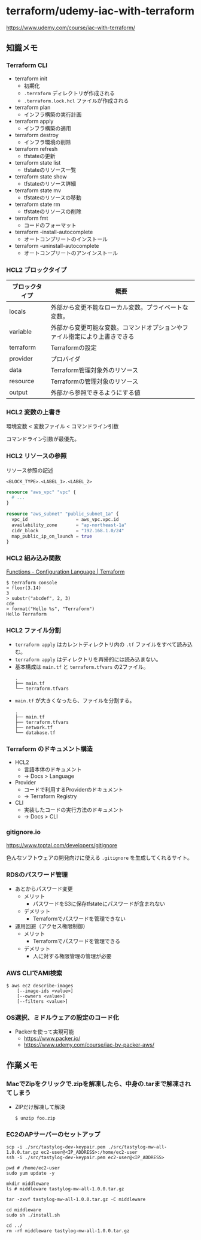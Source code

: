 # terraform/udemy-iac-with-terraform

https://www.udemy.com/course/iac-with-terraform/

## 知識メモ

### Terraform CLI

- terraform init
  - 初期化
  - `.terraform` ディレクトリが作成される
  - `.terraform.lock.hcl` ファイルが作成される
- terraform plan
  - インフラ構築の実行計画
- terraform apply
  - インフラ構築の適用
- terraform destroy
  - インフラ環境の削除
- terraform refresh
  - tfstateの更新
- terraform state list
  - tfstateのリソース一覧
- terraform state show
  - tfstateのリソース詳細
- terraform state mv
  - tfstateのリソースの移動
- terraform state rm
  - tfstateのリソースの削除
- terraform fmt
  - コードのフォーマット
- terraform -install-autocomplete
  - オートコンプリートのインストール
- terraform -uninstall-autocomplete
  - オートコンプリートのアンインストール

### HCL2 ブロックタイプ

| ブロックタイプ   | 概要                                    |
|-----------|---------------------------------------|
| locals    | 外部から変更不能なローカル変数。プライベートな変数。            |
| variable  | 外部から変更可能な変数。コマンドオプションやファイル指定により上書きできる |
| terraform | Terraformの設定                          |
| provider  | プロバイダ                                 |
| data      | Terraform管理対象外のリソース                   |
| resource  | Terraformの管理対象のリソース                   |
| output    | 外部から参照できるようにする値                       |

### HCL2 変数の上書き

環境変数 < 変数ファイル < コマンドライン引数

コマンドライン引数が最優先。

### HCL2 リソースの参照

リソース参照の記述

```text
<BLOCK_TYPE>.<LABEL_1>.<LABEL_2>
```

```terraform
resource "aws_vpc" "vpc" {
  # ...
}

resource "aws_subnet" "public_subnet_1a" {
  vpc_id                  = aws_vpc.vpc.id
  availability_zone       = "ap-northeast-1a"
  cidr_block              = "192.168.1.0/24"
  map_public_ip_on_launch = true
}
```

### HCL2 組み込み関数

[Functions - Configuration Language | Terraform](https://developer.hashicorp.com/terraform/language/functions)

```
$ terraform console
> floor(3.14)
3
> substr("abcdef", 2, 3)
cde
> format("Hello %s", "Terraform")
Hello Terraform
```

### HCL2 ファイル分割

- `terraform apply` はカレントディレクトリ内の `.tf` ファイルをすべて読み込む。
- `terraform apply` はディレクトリを再帰的には読み込まない。
- 基本構成は `main.tf` と `terraform.tfvars` の2ファイル。
  ```text
  .
  ├── main.tf
  └── terraform.tfvars
  ```
- `main.tf` が大きくなったら、ファイルを分割する。
  ```text
  .
  ├── main.tf
  ├── terraform.tfvars
  ├── network.tf
  └── database.tf
  ```

### Terraform のドキュメント構造

- HCL2
  - 言語本体のドキュメント
  - → Docs > Language
- Provider
  - コードで利用するProviderのドキュメント
  - → Terraform Registry
- CLI
  - 実装したコードの実行方法のドキュメント
  - → Docs > CLI

### gitignore.io

https://www.toptal.com/developers/gitignore

色んなソフトウェアの開発向けに使える `.gitignore` を生成してくれるサイト。

### RDSのパスワード管理

- あとからパスワード変更
  - メリット
    - パスワードをS3に保存tfstateにパスワードが含まれない
  - デメリット
    - Terraformでパスワードを管理できない
- 運用回避（アクセス権限制御）
  - メリット
    - Terraformでパスワードを管理できる
  - デメリット
    - 人に対する権限管理の管理が必要

### AWS CLIでAMI検索

```text
$ aws ec2 describe-images
    [--image-ids <value>]
    [--owners <value>]
    [--filters <value>]
```

### OS選択、ミドルウェアの設定のコード化

- Packerを使って実現可能
  - https://www.packer.io/
  - https://www.udemy.com/course/iac-by-packer-aws/

## 作業メモ

### MacでZipをクリックで.zipを解凍したら、中身の.tarまで解凍されてしまう

- ZIPだけ解凍して解決
  ```text
  $ unzip foo.zip
  ```

### EC2のAPサーバーのセットアップ

```shell
scp -i ./src/tastylog-dev-keypair.pem ./src/tastylog-mw-all-1.0.0.tar.gz ec2-user@<IP_ADDRESS>:/home/ec2-user
ssh -i ./src/tastylog-dev-keypair.pem ec2-user@<IP_ADDRESS>

pwd # /home/ec2-user
sudo yum update -y

mkdir middleware
ls # middleware tastylog-mw-all-1.0.0.tar.gz

tar -zxvf tastylog-mw-all-1.0.0.tar.gz -C middleware

cd middleware
sudo sh ./install.sh

cd ../
rm -rf middleware tastylog-mw-all-1.0.0.tar.gz
```

